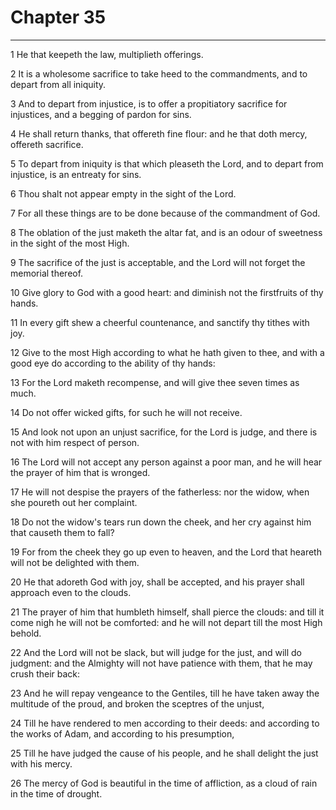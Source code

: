# Chapter 35

***

1 He that keepeth the law, multiplieth offerings.

2 It is a wholesome sacrifice to take heed to the commandments, and to depart from all iniquity.

3 And to depart from injustice, is to offer a propitiatory sacrifice for injustices, and a begging of pardon for sins.

4 He shall return thanks, that offereth fine flour: and he that doth mercy, offereth sacrifice.

5 To depart from iniquity is that which pleaseth the Lord, and to depart from injustice, is an entreaty for sins.

6 Thou shalt not appear empty in the sight of the Lord.

7 For all these things are to be done because of the commandment of God.

8 The oblation of the just maketh the altar fat, and is an odour of sweetness in the sight of the most High.

9 The sacrifice of the just is acceptable, and the Lord will not forget the memorial thereof.

10 Give glory to God with a good heart: and diminish not the firstfruits of thy hands.

11 In every gift shew a cheerful countenance, and sanctify thy tithes with joy.

12 Give to the most High according to what he hath given to thee, and with a good eye do according to the ability of thy hands:

13 For the Lord maketh recompense, and will give thee seven times as much.

14 Do not offer wicked gifts, for such he will not receive.

15 And look not upon an unjust sacrifice, for the Lord is judge, and there is not with him respect of person.

16 The Lord will not accept any person against a poor man, and he will hear the prayer of him that is wronged.

17 He will not despise the prayers of the fatherless: nor the widow, when she poureth out her complaint.

18 Do not the widow's tears run down the cheek, and her cry against him that causeth them to fall?

19 For from the cheek they go up even to heaven, and the Lord that heareth will not be delighted with them.

20 He that adoreth God with joy, shall be accepted, and his prayer shall approach even to the clouds.

21 The prayer of him that humbleth himself, shall pierce the clouds: and till it come nigh he will not be comforted: and he will not depart till the most High behold.

22 And the Lord will not be slack, but will judge for the just, and will do judgment: and the Almighty will not have patience with them, that he may crush their back:

23 And he will repay vengeance to the Gentiles, till he have taken away the multitude of the proud, and broken the sceptres of the unjust,

24 Till he have rendered to men according to their deeds: and according to the works of Adam, and according to his presumption,

25 Till he have judged the cause of his people, and he shall delight the just with his mercy.

26 The mercy of God is beautiful in the time of affliction, as a cloud of rain in the time of drought.

